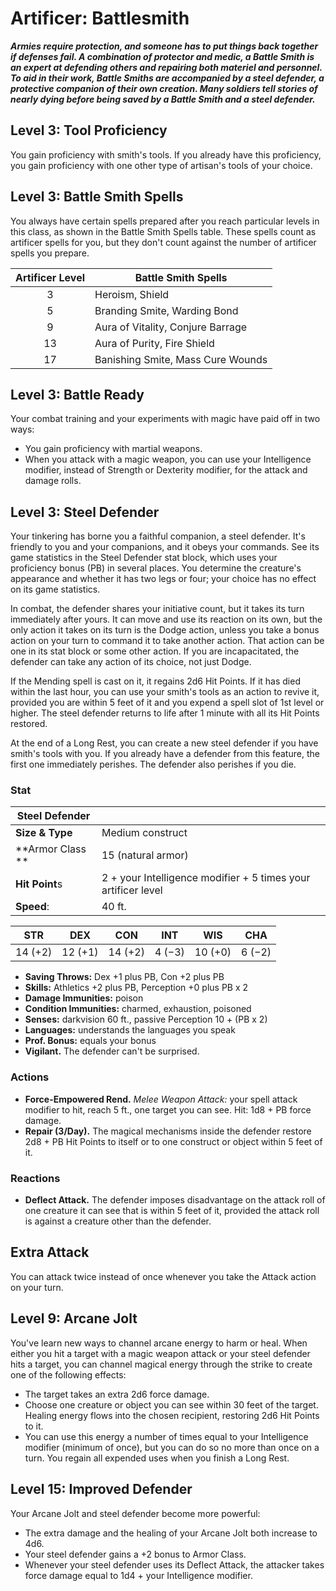 # Artificer: Battlesmith

***Armies require protection, and someone has to put things back together if defenses fail. A combination of protector and medic, a Battle Smith is an expert at defending others and repairing both materiel and personnel. To aid in their work, Battle Smiths are accompanied by a steel defender, a protective companion of their own creation. Many soldiers tell stories of nearly dying before being saved by a Battle Smith and a steel defender.***

## Level 3: Tool Proficiency

You gain proficiency with smith's tools. If you already have this proficiency, you gain proficiency with one other type of artisan's tools of your choice.

## Level 3: Battle Smith Spells

You always have certain spells prepared after you reach particular levels in this class, as shown in the Battle Smith Spells table. These spells count as artificer spells for you, but they don't count against the number of artificer spells you prepare.

| Artificer Level | Battle Smith Spells |
| :-: | --- |
| 3 | Heroism, Shield |
| 5 | Branding Smite, Warding Bond |
| 9 | Aura of Vitality, Conjure Barrage |
| 13 | Aura of Purity, Fire Shield |
| 17 | Banishing Smite, Mass Cure Wounds |

## Level 3: Battle Ready

Your combat training and your experiments with magic have paid off in two ways:

- You gain proficiency with martial weapons.
- When you attack with a magic weapon, you can use your Intelligence modifier, instead of Strength or Dexterity modifier, for the attack and damage rolls.

## Level 3: Steel Defender

Your tinkering has borne you a faithful companion, a steel defender. It's friendly to you and your companions, and it obeys your commands. See its game statistics in the Steel Defender stat block, which uses your proficiency bonus (PB) in several places. You determine the creature's appearance and whether it has two legs or four; your choice has no effect on its game statistics.

In combat, the defender shares your initiative count, but it takes its turn immediately after yours. It can move and use its reaction on its own, but the only action it takes on its turn is the Dodge action, unless you take a bonus action on your turn to command it to take another action. That action can be one in its stat block or some other action. If you are incapacitated, the defender can take any action of its choice, not just Dodge.

If the Mending spell is cast on it, it regains 2d6 Hit Points. If it has died within the last hour, you can use your smith's tools as an action to revive it, provided you are within 5 feet of it and you expend a spell slot of 1st level or higher. The steel defender returns to life after 1 minute with all its Hit Points restored.

At the end of a Long Rest, you can create a new steel defender if you have smith's tools with you. If you already have a defender from this feature, the first one immediately perishes. The defender also perishes if you die.

### Stat

| Steel Defender | |
| --- | --- |
| **Size & Type** | Medium construct |
| **Armor Class **| 15 (natural armor) |
| **Hit Point**s | 2 + your Intelligence modifier + 5 times your artificer level |
| **Speed**: | 40 ft. |

| STR | DEX | CON | INT | WIS | CHA |
|:---:|:---:|:---:|:---:|:---:|:---:|
| 14 (+2) | 12 (+1) | 14 (+2) | 4 (−3) | 10 (+0) | 6 (−2) |

- **Saving Throws:** Dex +1 plus PB, Con +2 plus PB
- **Skills:** Athletics +2 plus PB, Perception +0 plus PB x 2
- **Damage Immunities:** poison
- **Condition Immunities:** charmed, exhaustion, poisoned
- **Senses:** darkvision 60 ft., passive Perception 10 + (PB x 2)
- **Languages:** understands the languages you speak
- **Prof. Bonus:** equals your bonus
- **Vigilant.** The defender can't be surprised.

### Actions

- **Force-Empowered Rend.** *Melee Weapon Attack:* your spell attack modifier to hit, reach 5 ft., one target you can see. Hit: 1d8 + PB force damage. 
- **Repair (3/Day).** The magical mechanisms inside the defender restore 2d8 + PB Hit Points to itself or to one construct or object within 5 feet of it. 

### Reactions

- **Deflect Attack.** The defender imposes disadvantage on the attack roll of one creature it can see that is within 5 feet of it, provided the attack roll is against a creature other than the defender.

## Extra Attack

You can attack twice instead of once whenever you take the Attack action on your turn.

## Level 9: Arcane Jolt

You've learn new ways to channel arcane energy to harm or heal. When either you hit a target with a magic weapon attack or your steel defender hits a target, you can channel magical energy through the strike to create one of the following effects:

- The target takes an extra 2d6 force damage.
- Choose one creature or object you can see within 30 feet of the target. Healing energy flows into the chosen recipient, restoring 2d6 Hit Points to it.
- You can use this energy a number of times equal to your Intelligence modifier (minimum of once), but you can do so no more than once on a turn. You regain all expended uses when you finish a Long Rest.

## Level 15: Improved Defender

Your Arcane Jolt and steel defender become more powerful:

- The extra damage and the healing of your Arcane Jolt both increase to 4d6.
- Your steel defender gains a +2 bonus to Armor Class.
- Whenever your steel defender uses its Deflect Attack, the attacker takes force damage equal to 1d4 + your Intelligence modifier.